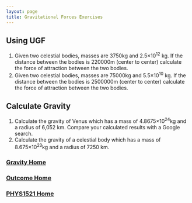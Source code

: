 ```yaml
---
layout: page
title: Gravitational Forces Exercises
---
```

## Using UGF
1. Given two celestial bodies, masses are 3750kg and 2.5×10<sup>12</sup> kg. If the distance between the bodies is 220000m (center to center) calculate the force of attraction between the two bodies.
2. Given two celestial bodies, masses are 75000kg and 5.5×10<sup>10</sup> kg. If the distance between the bodies is 2500000m (center to center) calculate the force of attraction between the two bodies.

## Calculate Gravity
1. Calculate the gravity of Venus which has a mass of 4.8675×10<sup>24</sup>kg and a radius of 6,052 km. Compare your calculated results with a Google search.
2. Calculate the gravity of a celestial body which has a mass of 8.675×10<sup>23</sup>kg and a radius of 7250 km.

### [Gravity Home](gravity.md)
### [Outcome Home](index.md)
### [PHYS1521 Home](../)
